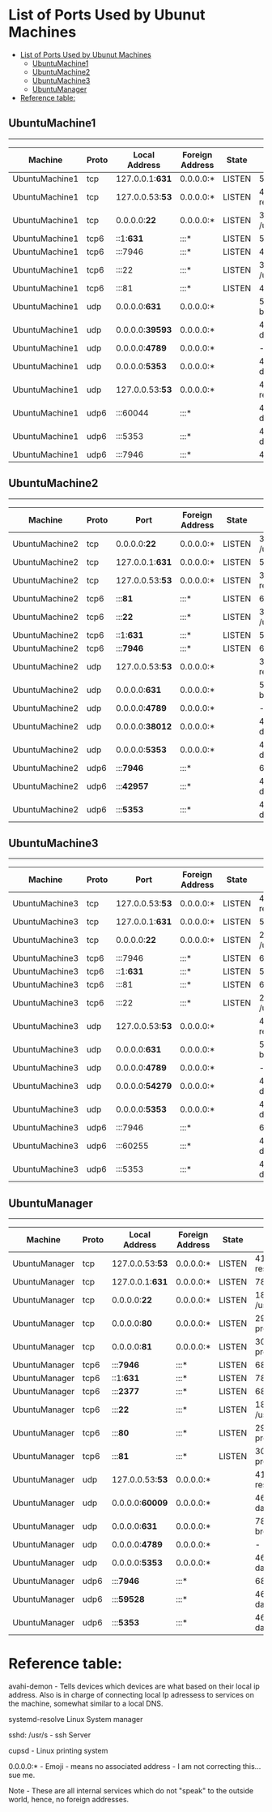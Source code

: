 # List of Ports Used by Ubunut Machines

- [List of Ports Used by Ubunut Machines](#list-of-ports-used-by-ubunut-machines)
  - [UbuntuMachine1](#ubuntumachine1)
  - [UbuntuMachine2](#ubuntumachine2)
  - [UbuntuMachine3](#ubuntumachine3)
  - [UbuntuManager](#ubuntumanager)
- [Reference table:](#reference-table)



## UbuntuMachine1
-----------------------------------------------
| Machine       | Proto | Local Address       | Foreign Address  | State  | PID/Program name       |
|---------------|-------|---------------------|------------------|--------|------------------------|
| UbuntuMachine1| tcp   | 127.0.0.1:**631**   | 0.0.0.0:*        | LISTEN | 521928/cupsd           |
| UbuntuMachine1| tcp   | 127.0.0.53:**53**   | 0.0.0.0:*        | LISTEN | 440/systemd-resolve    |
| UbuntuMachine1| tcp   | 0.0.0.0:**22**     | 0.0.0.0:*        | LISTEN | 30544/sshd: /usr/sb   |
| UbuntuMachine1| tcp6  | ::1:**631**         | :::*             | LISTEN | 521928/cupsd           |
| UbuntuMachine1| tcp6  | :::7946            | :::*             | LISTEN | 46480/dockerd          |
| UbuntuMachine1| tcp6  | :::22              | :::*             | LISTEN | 30544/sshd: /usr/sb   |
| UbuntuMachine1| tcp6  | :::81              | :::*             | LISTEN | 46480/dockerd          |
| UbuntuMachine1| udp   | 0.0.0.0:**631**     | 0.0.0.0:*        |        | 521929/cups-browsed    |
| UbuntuMachine1| udp   | 0.0.0.0:**39593**   | 0.0.0.0:*        |        | 466/avahi-daemon: r    |
| UbuntuMachine1| udp   | 0.0.0.0:**4789**    | 0.0.0.0:*        |        | -                      |
| UbuntuMachine1| udp   | 0.0.0.0:**5353**    | 0.0.0.0:*        |        | 466/avahi-daemon: r    |
| UbuntuMachine1| udp   | 127.0.0.53:**53**   | 0.0.0.0:*        |        | 440/systemd-resolve   |
| UbuntuMachine1| udp6  | :::60044           | :::*             |        | 466/avahi-daemon: r    |
| UbuntuMachine1| udp6  | :::5353            | :::*             |        | 466/avahi-daemon: r    |
| UbuntuMachine1| udp6  | :::7946            | :::*             |        | 46480/dockerd          |




## UbuntuMachine2
----------------------------------
| Machine       | Proto | Port              | Foreign Address  | State  | PID/Program name       |
|---------------|-------|-------------------|------------------|--------|------------------------|
| UbuntuMachine2| tcp   | 0.0.0.0:**22**    | 0.0.0.0:*        | LISTEN | 30804/sshd: /usr/sb    |
| UbuntuMachine2| tcp   | 127.0.0.1:**631** | 0.0.0.0:*        | LISTEN | 526363/cupsd           |
| UbuntuMachine2| tcp   | 127.0.0.53:**53** | 0.0.0.0:*        | LISTEN | 396/systemd-resolve    |
| UbuntuMachine2| tcp6  | :::**81**         | :::*             | LISTEN | 692/dockerd            |
| UbuntuMachine2| tcp6  | :::**22**         | :::*             | LISTEN | 30804/sshd: /usr/sb    |
| UbuntuMachine2| tcp6  | ::1:**631**       | :::*             | LISTEN | 526363/cupsd           |
| UbuntuMachine2| tcp6  | :::**7946**       | :::*             | LISTEN | 692/dockerd            |
| UbuntuMachine2| udp   | 127.0.0.53:**53** | 0.0.0.0:*        |        | 396/systemd-resolve    |
| UbuntuMachine2| udp   | 0.0.0.0:**631**   | 0.0.0.0:*        |        | 526364/cups-browsed    |
| UbuntuMachine2| udp   | 0.0.0.0:**4789**  | 0.0.0.0:*        |        | -                      |
| UbuntuMachine2| udp   | 0.0.0.0:**38012** | 0.0.0.0:*        |        | 465/avahi-daemon: r    |
| UbuntuMachine2| udp   | 0.0.0.0:**5353**  | 0.0.0.0:*        |        | 465/avahi-daemon: r    |
| UbuntuMachine2| udp6  | :::**7946**       | :::*             |        | 692/dockerd            |
| UbuntuMachine2| udp6  | :::**42957**      | :::*             |        | 465/avahi-daemon: r    |
| UbuntuMachine2| udp6  | :::**5353**       | :::*             |        | 465/avahi-daemon: r    |


## UbuntuMachine3
----------------------------------------------
| Machine        | Proto | Port            | Foreign Address  | State  | PID/Program name       |
|----------------|-------|-----------------|------------------|--------|------------------------|
| UbuntuMachine3 | tcp   | 127.0.0.53:**53** | 0.0.0.0:*        | LISTEN | 416/systemd-resolve   |
| UbuntuMachine3 | tcp   | 127.0.0.1:**631** | 0.0.0.0:*        | LISTEN | 523140/cupsd           |
| UbuntuMachine3 | tcp   | 0.0.0.0:**22**   | 0.0.0.0:*        | LISTEN | 22502/sshd: /usr/sb   |
| UbuntuMachine3 | tcp6  | :::7946         | :::*             | LISTEN | 688/dockerd            |
| UbuntuMachine3 | tcp6  | ::1:**631**      | :::*             | LISTEN | 523140/cupsd           |
| UbuntuMachine3 | tcp6  | :::81           | :::*             | LISTEN | 688/dockerd            |
| UbuntuMachine3 | tcp6  | :::22           | :::*             | LISTEN | 22502/sshd: /usr/sb   |
| UbuntuMachine3 | udp   | 127.0.0.53:**53** | 0.0.0.0:*        |        | 416/systemd-resolve   |
| UbuntuMachine3 | udp   | 0.0.0.0:**631**   | 0.0.0.0:*        |        | 523141/cups-browsed    |
| UbuntuMachine3 | udp   | 0.0.0.0:**4789**  | 0.0.0.0:*        |        | -                      |
| UbuntuMachine3 | udp   | 0.0.0.0:**54279** | 0.0.0.0:*        |        | 465/avahi-daemon: r    |
| UbuntuMachine3 | udp   | 0.0.0.0:**5353**  | 0.0.0.0:*        |        | 465/avahi-daemon: r    |
| UbuntuMachine3 | udp6  | :::7946         | :::*             |        | 688/dockerd            |
| UbuntuMachine3 | udp6  | :::60255        | :::*             |        | 465/avahi-daemon: r    |
| UbuntuMachine3 | udp6  | :::5353         | :::*             |        | 465/avahi-daemon: r    |


## UbuntuManager
----------------------------------------------------
| Machine       | Proto | Local Address     | Foreign Address  | State  | PID/Program name     |
|---------------|-------|-------------------|------------------|--------|----------------------|
| UbuntuManager | tcp   | 127.0.0.53:**53** | 0.0.0.0:*        | LISTEN | 415/systemd-resolve  |
| UbuntuManager | tcp   | 127.0.0.1:**631** | 0.0.0.0:*        | LISTEN | 785423/cupsd         |
| UbuntuManager | tcp   | 0.0.0.0:**22**   | 0.0.0.0:*        | LISTEN | 189960/sshd: /usr/s   |
| UbuntuManager | tcp   | 0.0.0.0:**80**   | 0.0.0.0:*        | LISTEN | 295037/docker-proxy   |
| UbuntuManager | tcp   | 0.0.0.0:**81**   | 0.0.0.0:*        | LISTEN | 301337/docker-proxy   |
| UbuntuManager | tcp6  | :::**7946**      | :::*             | LISTEN | 683/dockerd           |
| UbuntuManager | tcp6  | ::1:**631**      | :::*             | LISTEN | 785423/cupsd          |
| UbuntuManager | tcp6  | :::**2377**      | :::*             | LISTEN | 683/dockerd           |
| UbuntuManager | tcp6  | :::**22**        | :::*             | LISTEN | 189960/sshd: /usr/s   |
| UbuntuManager | tcp6  | :::**80**        | :::*             | LISTEN | 295042/docker-proxy   |
| UbuntuManager | tcp6  | :::**81**        | :::*             | LISTEN | 301342/docker-proxy   |
| UbuntuManager | udp   | 127.0.0.53:**53**| 0.0.0.0:*        |        | 415/systemd-resolve   |
| UbuntuManager | udp   | 0.0.0.0:**60009**| 0.0.0.0:*        |        | 464/avahi-daemon:     |
| UbuntuManager | udp   | 0.0.0.0:**631**  | 0.0.0.0:*        |        | 785424/cups-browsed   |
| UbuntuManager | udp   | 0.0.0.0:**4789** | 0.0.0.0:*        |        | -                     |
| UbuntuManager | udp   | 0.0.0.0:**5353** | 0.0.0.0:*        |        | 464/avahi-daemon:     |
| UbuntuManager | udp6  | :::**7946**      | :::*             |        | 683/dockerd           |
| UbuntuManager | udp6  | :::**59528**     | :::*             |        | 464/avahi-daemon:     |
| UbuntuManager | udp6  | :::**5353**      | :::*             |        | 464/avahi-daemon:     |




# Reference table:

avahi-demon - Tells devices which devices are what based on their local ip address. Also is in charge of connecting local Ip adressess to services on the machine, somewhat similar to a local DNS.

systemd-resolve  Linux System manager 

sshd: /usr/s - ssh Server

cupsd - Linux printing system

0.0.0.0:* - Emoji - means no associated address - I am not correcting this... sue me.

Note -  These are all internal services which do not "speak" to the outside world, hence, no foreign addresses.